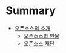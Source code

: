 # Summary

* [오픈소스의 소개](README.md)
  * [오픈소스의 인물](c624-d508-c18c-c2a4-c758-c778-bb3c.md)
  * [오픈소스 재단](c624-d508-c18c-c2a4-c7ac-b2e8.md)

